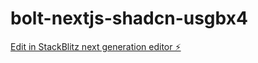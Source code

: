 # bolt-nextjs-shadcn-usgbx4

[Edit in StackBlitz next generation editor ⚡️](https://stackblitz.com/~/github.com/ninthevencry/bolt-nextjs-shadcn-usgbx4)